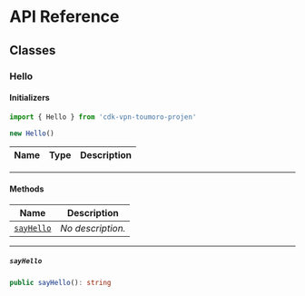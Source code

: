 # API Reference <a name="API Reference" id="api-reference"></a>



## Classes <a name="Classes" id="Classes"></a>

### Hello <a name="Hello" id="cdk-vpn-toumoro-projen.Hello"></a>

#### Initializers <a name="Initializers" id="cdk-vpn-toumoro-projen.Hello.Initializer"></a>

```typescript
import { Hello } from 'cdk-vpn-toumoro-projen'

new Hello()
```

| **Name** | **Type** | **Description** |
| --- | --- | --- |

---

#### Methods <a name="Methods" id="Methods"></a>

| **Name** | **Description** |
| --- | --- |
| <code><a href="#cdk-vpn-toumoro-projen.Hello.sayHello">sayHello</a></code> | *No description.* |

---

##### `sayHello` <a name="sayHello" id="cdk-vpn-toumoro-projen.Hello.sayHello"></a>

```typescript
public sayHello(): string
```





